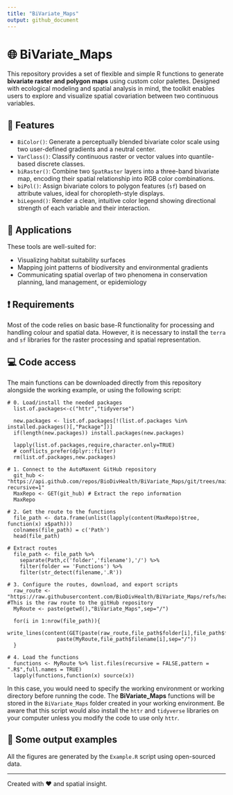 ```yaml
---
title: "BiVariate_Maps"
output: github_document
---
```


# 🌐 BiVariate_Maps

This repository provides a set of flexible and simple R functions to generate **bivariate raster and polygon maps** using custom color palettes. Designed with ecological modeling and spatial analysis in mind, the toolkit enables users to explore and visualize spatial covariation between two continuous variables.

## 🚀 Features

- `BiColor()`: Generate a perceptually blended bivariate color scale using two user-defined gradients and a neutral center.
- `VarClass()`: Classify continuous raster or vector values into quantile-based discrete classes.
- `biRaster()`: Combine two `SpatRaster` layers into a three-band bivariate map, encoding their spatial relationship into RGB color combinations.
- `biPol()`: Assign bivariate colors to polygon features (`sf`) based on attribute values, ideal for choropleth-style displays.
- `biLegend()`: Render a clean, intuitive color legend showing directional strength of each variable and their interaction.

## 🧭 Applications

These tools are well-suited for:

- Visualizing habitat suitability surfaces  
- Mapping joint patterns of biodiversity and environmental gradients  
- Communicating spatial overlap of two phenomena in conservation planning, land management, or epidemiology

## :exclamation: Requirements

Most of the code relies on basic base-R functionality for processing and handling colour and spatial data. However, it is necessary to install the `terra` and `sf` libraries for the raster processing and spatial representation.

## :computer: Code access

The main functions can be downloaded directly from this repository alongside the working example, or using the following script:

```{r}
# 0. Load/install the needed packages
  list.of.packages<-c("httr","tidyverse")
  
  new.packages <- list.of.packages[!(list.of.packages %in% installed.packages()[,"Package"])]
  if(length(new.packages)) install.packages(new.packages)
  
  lapply(list.of.packages,require,character.only=TRUE)
  # conflicts_prefer(dplyr::filter)
  rm(list.of.packages,new.packages)

# 1. Connect to the AutoMaxent GitHub repository
  git_hub <- "https://api.github.com/repos/BioDivHealth/BiVariate_Maps/git/trees/main?recursive=1"
  MaxRepo <- GET(git_hub) # Extract the repo information
  MaxRepo

# 2. Get the route to the functions
  file_path <- data.frame(unlist(lapply(content(MaxRepo)$tree, function(x) x$path)))
  colnames(file_path) = c('Path')
  head(file_path)

# Extract routes
  file_path <- file_path %>%
    separate(Path,c('folder','filename'),'/') %>%
    filter(folder == 'Functions') %>%
    filter(str_detect(filename,'.R'))

# 3. Configure the routes, download, and export scripts
  raw_route <- "https://raw.githubusercontent.com/BioDivHealth/BiVariate_Maps/refs/heads/main" #This is the raw route to the gitHub repository
  MyRoute <- paste(getwd(),"BiVariate_Maps",sep="/")
  
  for(i in 1:nrow(file_path)){
    write_lines(content(GET(paste(raw_route,file_path$folder[i],file_path$filename[I],sep="/"))),
                paste(MyRoute,file_path$filename[i],sep="/"))
  }

# 4. Load the functions
  functions <- MyRoute %>% list.files(recursive = FALSE,pattern = ".R$",full.names = TRUE)
  lapply(functions,function(x) source(x))
```
In this case, you would need to specify the working environment or working directory before running the code. The **BiVariate_Maps** functions will be stored in the `BiVariate_Maps` folder created in your working environment. Be aware that this script would also install the `httr` and `tidyverse` libraries on your computer unless you modify the code to use only `httr`.

## :mag_right: Some output examples





All the figures are generated by the `Example.R` script using open-sourced data.

---

Created with ❤️ and spatial insight.

